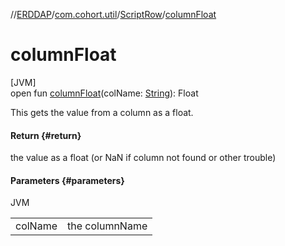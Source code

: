 //[ERDDAP](../../../index.md)/[com.cohort.util](../index.md)/[ScriptRow](index.md)/[columnFloat](column-float.md)

# columnFloat

[JVM]\
open fun [columnFloat](column-float.md)(colName: [String](https://docs.oracle.com/en/java/javase/21/docs/api/java.base/java/lang/String.html)): Float

This gets the value from a column as a float.

#### Return {#return}

the value as a float (or NaN if column not found or other trouble)

#### Parameters {#parameters}

JVM

| | |
|---|---|
| colName | the columnName |